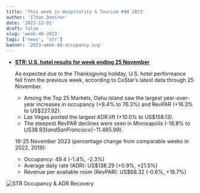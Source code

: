 ```yaml
---
title: 'This week in Hospitality & Tourism #48 2023'
author: 'Ilhan Demirer'
date: '2023-12-01'
draft: false
slug: 'week-48-2023'
tags: ['news', 'str']
banner: '2023-week-48-occupancy.svg'
---
```


- **[STR: U.S. hotel results for week ending 25 November](https://str.com/press-release/us-hotel-results-week-ending-25-november)**

  As expected due to the Thanksgiving holiday, U.S. hotel performance fell from the previous week, according to CoStar’s latest data through 25 November.

  - Among the Top 25 Markets, Oahu Island saw the largest year-over-year increases in occupancy (+9.4% to 76.3%) and RevPAR (+16.3% to US$227.92).
  - Las Vegas posted the largest ADR lift (+10.0% to US$158.13).
  - The steepest RevPAR declines were seen in Minneapolis (-18.8% to US$38.93) and San Francisco (-11.4% to US$65.99).

  19-25 November 2023 (percentage change from comparable weeks in 2022, 2019):

  - Occupancy: 49.4 (-1.4%, -2.3%)
  - Average daily rate (ADR): US$138.29 (+0.9%, +21.5%)
  - Revenue per available room (RevPAR): US$68.32 (-0.6%, +18.7%)

![STR Occupancy & ADR Recovery](/images/blogimages/2023-week-48-occupancy.svg)
